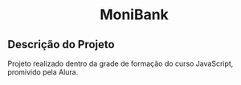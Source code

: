 <h1 align="center">MoniBank</h1>

<h2>Descrição do Projeto</h2>

<p>Projeto realizado dentro da grade de formação do curso JavaScript, promivido pela Alura. </p>


